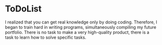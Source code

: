 # ToDoList
I realized that you can get real knowledge only by doing coding. Therefore, I began to train hard in writing programs, simultaneously compiling my future portfolio.
There is no task to make a very high-quality product, there is a task to learn how to solve specific tasks.